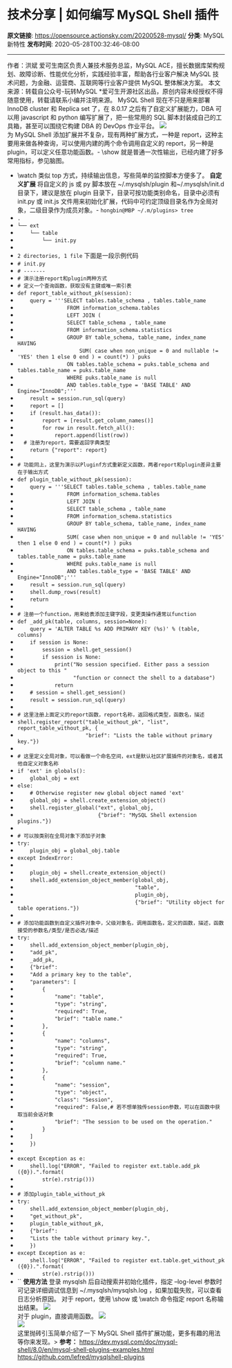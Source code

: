 # 技术分享 | 如何编写 MySQL Shell 插件

**原文链接**: https://opensource.actionsky.com/20200528-mysql/
**分类**: MySQL 新特性
**发布时间**: 2020-05-28T00:32:46-08:00

---

作者：洪斌
爱可生南区负责人兼技术服务总监，MySQL  ACE，擅长数据库架构规划、故障诊断、性能优化分析，实践经验丰富，帮助各行业客户解决 MySQL 技术问题，为金融、运营商、互联网等行业客户提供 MySQL 整体解决方案。
本文来源：转载自公众号-玩转MySQL
*爱可生开源社区出品，原创内容未经授权不得随意使用，转载请联系小编并注明来源。
MySQL Shell 现在不只是用来部署 InnoDB cluster 和 Replica set 了，在 8.0.17 之后有了自定义扩展能力，DBA 可以用 javascript 和 python 编写扩展了，把一些常用的 SQL 脚本封装成自己的工具箱，甚至可以围绕它构建 DBA 的 DevOps 作业平台。
![](.img/f87b284d.jpg)											
为 MySQL Shell 添加扩展并不复杂，现有两种扩展方式，一种是 report，这种主要用来做各种查询，可以使用内建的两个命令调用自定义的 report，另一种是 plugin，可以定义任意功能函数。- \show 就是普通一次性输出，已经内建了好多常用指标，参见脑图。
- \watch 类似 top 方式，持续输出信息，写些简单的监控脚本方便多了。
**自定义扩展**
将自定义的 js 或 py 脚本放在 ~/.mysqlsh/plugin 和~/.mysqlsh/init.d 目录下，建议是放在 plugin 目录下，目录可按功能类别命名，目录中必须有 init.py 或 init.js 文件用来初始化扩展，代码中可约定顶级目录名作为全局对象，二级目录作为成员对象。- `hongbin@MBP ~/.m/plugins> tree`
- `.`
- `└── ext`
- `    └── table`
- `        └── init.py`
- 
- `2 directories, 1 file`
下面是一段示例代码
- `# init.py`
- `# -------`
- `# 演示注册report和plugin两种方式`
- `# 定义一个查询函数，获取没有主键或唯一索引表`
- `def report_table_without_pk(session):`
- `    query = '''SELECT tables.table_schema , tables.table_name`
- `                FROM information_schema.tables`
- `                LEFT JOIN (`
- `                SELECT table_schema , table_name`
- `                FROM information_schema.statistics`
- `                GROUP BY table_schema, table_name, index_name HAVING`
- `                    SUM( case when non_unique = 0 and nullable != 'YES' then 1 else 0 end ) = count(*) ) puks`
- `                ON tables.table_schema = puks.table_schema and tables.table_name = puks.table_name`
- `                WHERE puks.table_name is null`
- `                AND tables.table_type = 'BASE TABLE' AND Engine="InnoDB";'''`
- `    result = session.run_sql(query)`
- `    report = []`
- `    if (result.has_data()):`
- `        report = [result.get_column_names()]`
- `        for row in result.fetch_all():`
- `            report.append(list(row))`
- `  # 注册为report，需要返回字典类型`
- `    return {"report": report}`
- 
- `# 功能同上，这里为演示以Pluginf方式重新定义函数，两者report和plugin差异主要在于输出方式`
- `def plugin_table_without_pk(session):`
- `    query = '''SELECT tables.table_schema , tables.table_name`
- `                FROM information_schema.tables`
- `                LEFT JOIN (`
- `                SELECT table_schema , table_name`
- `                FROM information_schema.statistics`
- `                GROUP BY table_schema, table_name, index_name HAVING`
- `                SUM( case when non_unique = 0 and nullable != 'YES' then 1 else 0 end ) = count(*) ) puks`
- `                ON tables.table_schema = puks.table_schema and tables.table_name = puks.table_name`
- `                WHERE puks.table_name is null`
- `                AND tables.table_type = 'BASE TABLE' AND Engine="InnoDB";'''`
- `    result = session.run_sql(query)`
- `    shell.dump_rows(result)`
- `    return`
- 
- `# 注册一个function，用来给表添加主键字段，变更类操作通常以function`
- `def _add_pk(table, columns, session=None):`
- `    query = 'ALTER TABLE %s ADD PRIMARY KEY (%s)' % (table, columns)`
- `    if session is None:`
- `        session = shell.get_session()`
- `        if session is None:`
- `            print("No session specified. Either pass a session object to this "`
- `                  "function or connect the shell to a database")`
- `            return`
- `    # session = shell.get_session()`
- `    result = session.run_sql(query)`
- 
- `# 这里注册上面定义的report函数，report名称，返回格式类型，函数名，描述`
- `shell.register_report("table_without_pk", "list", report_table_without_pk, {`
- `                      "brief": "Lists the table without primary key."})`
- 
- `# 这里定义全局对象，可以看做一个命名空间，ext是默认社区扩展插件的对象名，或者其他自定义对象名称`
- `if 'ext' in globals():`
- `    global_obj = ext`
- `else:`
- `    # Otherwise register new global object named 'ext'`
- `    global_obj = shell.create_extension_object()`
- `    shell.register_global("ext", global_obj,`
- `                          {"brief": "MySQL Shell extension plugins."})`
- 
- `# 可以按类别在全局对象下添加子对象`
- `try:`
- `    plugin_obj = global_obj.table`
- `except IndexError:`
- 
- `    plugin_obj = shell.create_extension_object()`
- `    shell.add_extension_object_member(global_obj,`
- `                                      "table",`
- `                                      plugin_obj,`
- `                                      {"brief": "Utility object for table operations."})`
- 
- `# 添加功能函数到自定义插件对象中，父级对象名，调用函数名，定义的函数，描述，函数接受的参数名/类型/是否必选/描述`
- `try:`
- `    shell.add_extension_object_member(plugin_obj,`
- `    "add_pk",`
- `    _add_pk,`
- `    {"brief":`
- `    "Add a primary key to the table",`
- `    "parameters": [`
- `        {`
- `            "name": "table",`
- `            "type": "string",`
- `            "required": True,`
- `            "brief": "table name."`
- `        },`
- `        {`
- `            "name": "columns",`
- `            "type": "string",`
- `            "required": True,`
- `            "brief": "column name."`
- `        },`
- `        {`
- `            "name": "session",`
- `            "type": "object",`
- `            "class": "Session",`
- `            "required": False,# 若不想单独传session参数，可以在函数中获取当前会话对象`
- `            "brief": "The session to be used on the operation."`
- `        }`
- `    ]`
- `    })`
- 
- `except Exception as e:`
- `    shell.log("ERROR", "Failed to register ext.table.add_pk ({0}).".format(`
- `        str(e).rstrip()))`
- 
- `# 添加plugin_table_without_pk`
- `try:`
- `    shell.add_extension_object_member(plugin_obj,`
- `    "get_without_pk",`
- `    plugin_table_without_pk,`
- `    {"brief":`
- `    "Lists the table without primary key.",`
- `    })`
- `except Exception as e:`
- `    shell.log("ERROR", "Failed to register ext.table.get_without_pk ({0}).".format(`
- `        str(e).rstrip()))`
- ``
**使用方法**
登录 mysqlsh 后自动搜索并初始化插件，指定 &#8211;log-level 参数时可记录详细调试信息到 ~/.mysqlsh/mysqlsh.log ，如果加载失败，可以查看日志分析原因。
对于 report，使用 \show 或 \watch 命令指定 report 名称输出结果。
![](.img/9099bf61.jpg)											
对于 plugin，直接调用函数。
![](.img/bc249d1f.jpg)											
![](.img/25247d73.jpg)											
这里抛砖引玉简单介绍了一下 MySQL Shell 插件扩展功能，更多有趣的用法等你来发现。> **参考：**
https://dev.mysql.com/doc/mysql-shell/8.0/en/mysql-shell-plugins-examples.html
https://github.com/lefred/mysqlshell-plugins